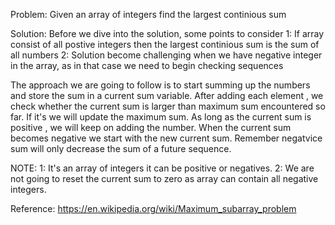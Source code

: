 Problem: Given an array of integers find the largest continious sum

Solution: Before we dive into the solution, some points to consider
1: If array consist of all postive integers then the largest continious sum is the sum of all numbers
2: Solution become challenging when we have negative integer in the array, as in that case we need to begin checking sequences

The approach we are going to follow is to start summing up the numbers and store the sum in a current sum variable. After adding each element , we check whether the current sum is larger than maximum sum encountered so far. If it's we will update the maximum sum. As long as the current sum is positive , we will keep on adding the number. When the current sum becomes negative we start with the new current sum. Remember negatvice sum will only decrease the sum of a future sequence.


NOTE: 
1: It's an array of integers it can be positive or negatives.
2: We are not going to reset the current sum to zero as array can contain all negative integers.

Reference: https://en.wikipedia.org/wiki/Maximum_subarray_problem
